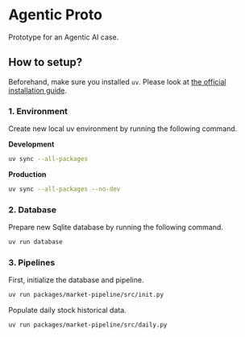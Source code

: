 # Agentic Proto

Prototype for an Agentic AI case.

## How to setup?

Beforehand, make sure you installed `uv`. Please look at [the official installation guide](https://docs.astral.sh/uv/getting-started/installation/).

### 1. Environment

Create new local uv environment by running the following command.

**Development**

```sh
uv sync --all-packages
```

**Production**

```sh
uv sync --all-packages --no-dev
```

### 2. Database

Prepare new Sqlite database by running the following command.

```sh
uv run database
```

### 3. Pipelines

First, initialize the database and pipeline.

```sh
uv run packages/market-pipeline/src/init.py
```

Populate daily stock historical data.

```sh
uv run packages/market-pipeline/src/daily.py
```
